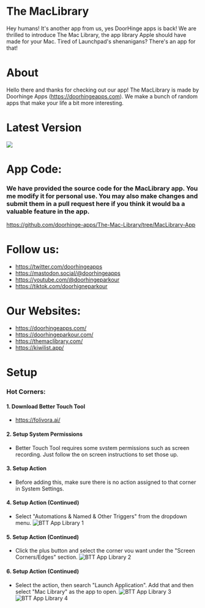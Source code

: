 # The MacLibrary
Hey humans! It's another app from us, yes DoorHinge apps is back! We are thrilled to introduce The Mac Library, the app library Apple should have made for your Mac. Tired of Launchpad's shenanigans? There's an app for that!

# About
Hello there and thanks for checking out our app! The MacLibrary is made by Doorhinge Apps (https://doorhingeapps.com). We make a bunch of random apps that make your life a bit more interesting.

# Latest Version
[![](https://themaclibrary.com/Download-Button.png)](https://github.com/doorhinge-apps/The-Mac-Library/releases/download/v1.0.1/MacLibrary.dmg)

# App Code:
### We have provided the source code for the MacLibrary app. You me modify it for personal use. You may also make changes and submit them in a pull request here if you think it would ba a valuable feature in the app.
https://github.com/doorhinge-apps/The-Mac-Library/tree/MacLibrary-App

# Follow us:
- https://twitter.com/doorhingeapps
- https://mastodon.social/@doorhingeapps
- https://youtube.com/@doorhingeparkour
- https://tiktok.com/doorhigneparkour

# Our Websites:
- https://doorhingeapps.com/
- https://doorhingeparkour.com/
- https://themaclibrary.com/
- https://kiwilist.app/

# Setup
### Hot Corners:
#### 1.  Download Better Touch Tool
- https://folivora.ai/

#### 2.  Setup System Permissions
- Better Touch Tool requires some svstem permissions such as screen recording. Just follow the on screen instructions to set those up.

#### 3.  Setup Action
- Before adding this, make sure there is no action assigned to that corner in System Settings.

#### 4.  Setup Action (Continued)
- Select "Automations & Named & Other Triggers" from the dropdown menu.
![BTT App Library 1](https://user-images.githubusercontent.com/127003439/223496780-b10a7a97-1074-4d72-b69e-4b3274ea1183.png)

#### 5.  Setup Action (Continued)
- Click the plus button and select the corner vou want under the "Screen Corners/Edges" section.
![BTT App Library 2](https://user-images.githubusercontent.com/127003439/223496778-9ead1b27-8f7e-4b04-87aa-e615d4209375.png)

#### 6.  Setup Action (Continued)
- Select the action, then search "Launch Application". Add that and then select "Mac Library" as the app to open.
![BTT App Library 3](https://user-images.githubusercontent.com/127003439/223496776-ffc6783d-fc8d-444b-a710-29c1b3307db9.png)
![BTT App Library 4](https://user-images.githubusercontent.com/127003439/223496769-1f037469-ca8f-4402-9bd2-4f6693612f4d.png)
